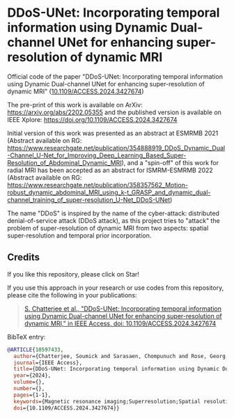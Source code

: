 # DDoS-UNet: Incorporating temporal information using Dynamic Dual-channel UNet for enhancing super-resolution of dynamic MRI
Official code of the paper "DDoS-UNet: Incorporating temporal information using Dynamic Dual-channel UNet for enhancing super-resolution of dynamic MRI" ([10.1109/ACCESS.2024.3427674](https://doi.org/10.1109/ACCESS.2024.3427674))

The pre-print of this work is available on ArXiv: https://arxiv.org/abs/2202.05355 and the published version is available on IEEE Xplore: https://doi.org/10.1109/ACCESS.2024.3427674

Initial version of this work was presented as an abstract at ESMRMB 2021 (Abstract available on RG: https://www.researchgate.net/publication/354888919_DDoS_Dynamic_Dual-Channel_U-Net_for_Improving_Deep_Learning_Based_Super-Resolution_of_Abdominal_Dynamic_MRI), and a "spin-off" of this work for radial MRI has been accepted as an abstract for ISMRM-ESMRMB 2022 (Abstract available on RG: https://www.researchgate.net/publication/358357562_Motion-robust_dynamic_abdominal_MRI_using_k-t_GRASP_and_dynamic_dual-channel_training_of_super-resolution_U-Net_DDoS-UNet)

The name "DDoS" is inspired by the name of the cyber-attack: distributed denial-of-service attack (DDoS attack), as this project tries to "attack" the problem of super-resolution of dynamic MRI from two aspects: spatial super-resolution and temporal prior incorporation.

## Credits

If you like this repository, please click on Star!

If you use this approach in your research or use codes from this repository, please cite the following in your publications:
> [S. Chatterjee et al., "DDoS-UNet: Incorporating temporal information using Dynamic Dual-channel UNet for enhancing super-resolution of dynamic MRI," in IEEE Access, doi: 10.1109/ACCESS.2024.3427674]([https://arxiv.org/abs/2202.05355](https://doi.org/10.1109/ACCESS.2024.3427674))

BibTeX entry:

```bibtex
@ARTICLE{10597433,
  author={Chatterjee, Soumick and Sarasaen, Chompunuch and Rose, Georg and Nürnberger, Andreas and Speck, Oliver},
  journal={IEEE Access}, 
  title={DDoS-UNet: Incorporating temporal information using Dynamic Dual-channel UNet for enhancing super-resolution of dynamic MRI}, 
  year={2024},
  volume={},
  number={},
  pages={1-1},
  keywords={Magnetic resonance imaging;Superresolution;Spatial resolution;Three-dimensional displays;Training;Chaos;Image reconstruction;Deep learning;MRI Reconstruction;Undersampled MRI;Dynamic MRI;Super-Resolution;Dual-channel Training;Deep Learning},
  doi={10.1109/ACCESS.2024.3427674}}

```
